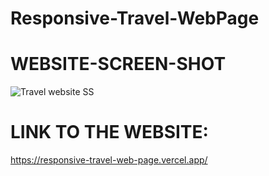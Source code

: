 # Responsive-Travel-WebPage


# WEBSITE-SCREEN-SHOT

![Travel website SS](https://github.com/Mitalicops/Responsive-Travel-WebPage/assets/120451953/f69d5295-4e8f-46bc-91f4-53a5ee3aa016)


# LINK TO THE WEBSITE:

https://responsive-travel-web-page.vercel.app/
